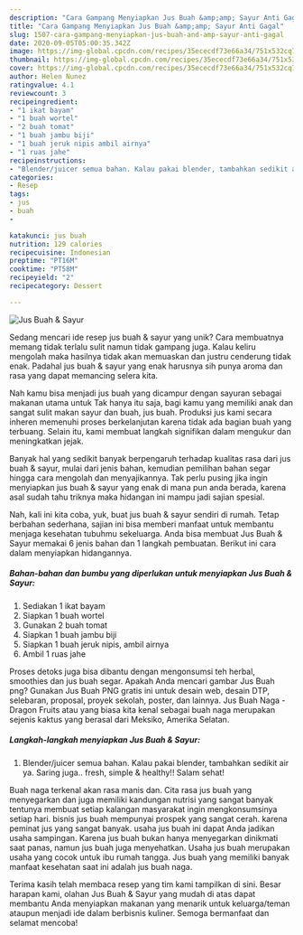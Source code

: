 ```yaml
---
description: "Cara Gampang Menyiapkan Jus Buah &amp;amp; Sayur Anti Gagal"
title: "Cara Gampang Menyiapkan Jus Buah &amp;amp; Sayur Anti Gagal"
slug: 1507-cara-gampang-menyiapkan-jus-buah-and-amp-sayur-anti-gagal
date: 2020-09-05T05:00:35.342Z
image: https://img-global.cpcdn.com/recipes/35ececdf73e66a34/751x532cq70/jus-buah-sayur-foto-resep-utama.jpg
thumbnail: https://img-global.cpcdn.com/recipes/35ececdf73e66a34/751x532cq70/jus-buah-sayur-foto-resep-utama.jpg
cover: https://img-global.cpcdn.com/recipes/35ececdf73e66a34/751x532cq70/jus-buah-sayur-foto-resep-utama.jpg
author: Helen Nunez
ratingvalue: 4.1
reviewcount: 3
recipeingredient:
- "1 ikat bayam"
- "1 buah wortel"
- "2 buah tomat"
- "1 buah jambu biji"
- "1 buah jeruk nipis ambil airnya"
- "1 ruas jahe"
recipeinstructions:
- "Blender/juicer semua bahan. Kalau pakai blender, tambahkan sedikit air ya. Saring juga.. fresh, simple &amp; healthy!! Salam sehat!"
categories:
- Resep
tags:
- jus
- buah
- 

katakunci: jus buah  
nutrition: 129 calories
recipecuisine: Indonesian
preptime: "PT16M"
cooktime: "PT58M"
recipeyield: "2"
recipecategory: Dessert

---
```



![Jus Buah &amp; Sayur](https://img-global.cpcdn.com/recipes/35ececdf73e66a34/751x532cq70/jus-buah-sayur-foto-resep-utama.jpg)

Sedang mencari ide resep jus buah &amp; sayur yang unik? Cara membuatnya memang tidak terlalu sulit namun tidak gampang juga. Kalau keliru mengolah maka hasilnya tidak akan memuaskan dan justru cenderung tidak enak. Padahal jus buah &amp; sayur yang enak harusnya sih punya aroma dan rasa yang dapat memancing selera kita.

Nah kamu bisa menjadi jus buah yang dicampur dengan sayuran sebagai makanan utama untuk Tak hanya itu saja, bagi kamu yang memiliki anak dan sangat sulit makan sayur dan buah, jus buah. Produksi jus kami secara inheren memenuhi proses berkelanjutan karena tidak ada bagian buah yang terbuang. Selain itu, kami membuat langkah signifikan dalam mengukur dan meningkatkan jejak.

Banyak hal yang sedikit banyak berpengaruh terhadap kualitas rasa dari jus buah &amp; sayur, mulai dari jenis bahan, kemudian pemilihan bahan segar hingga cara mengolah dan menyajikannya. Tak perlu pusing jika ingin menyiapkan jus buah &amp; sayur yang enak di mana pun anda berada, karena asal sudah tahu triknya maka hidangan ini mampu jadi sajian spesial.


Nah, kali ini kita coba, yuk, buat jus buah &amp; sayur sendiri di rumah. Tetap berbahan sederhana, sajian ini bisa memberi manfaat untuk membantu menjaga kesehatan tubuhmu sekeluarga. Anda bisa membuat Jus Buah &amp; Sayur memakai 6 jenis bahan dan 1 langkah pembuatan. Berikut ini cara dalam menyiapkan hidangannya.

<!--inarticleads1-->

##### Bahan-bahan dan bumbu yang diperlukan untuk menyiapkan Jus Buah &amp; Sayur:

1. Sediakan 1 ikat bayam
1. Siapkan 1 buah wortel
1. Gunakan 2 buah tomat
1. Siapkan 1 buah jambu biji
1. Siapkan 1 buah jeruk nipis, ambil airnya
1. Ambil 1 ruas jahe


Proses detoks juga bisa dibantu dengan mengonsumsi teh herbal, smoothies dan jus buah segar. Apakah Anda mencari gambar Jus Buah png? Gunakan Jus Buah PNG gratis ini untuk desain web, desain DTP, selebaran, proposal, proyek sekolah, poster, dan lainnya. Jus Buah Naga - Dragon Fruits atau yang biasa kita kenal sebagai buah naga merupakan sejenis kaktus yang berasal dari Meksiko, Amerika Selatan. 

<!--inarticleads2-->

##### Langkah-langkah menyiapkan Jus Buah &amp; Sayur:

1. Blender/juicer semua bahan. Kalau pakai blender, tambahkan sedikit air ya. Saring juga.. fresh, simple &amp; healthy!! Salam sehat!


Buah naga terkenal akan rasa manis dan. Cita rasa jus buah yang menyegarkan dan juga memiliki kandungan nutrisi yang sangat banyak tentunya membuat setiap kalangan masyarakat ingin mengkonsumsinya setiap hari. bisnis jus buah mempunyai prospek yang sangat cerah. karena peminat jus yang sangat banyak. usaha jus buah ini dapat Anda jadikan usaha sampingan. Karena jus buah bukan hanya menyegarkan dinikmati saat panas, namun jus buah juga menyehatkan. Usaha jus buah merupakan usaha yang cocok untuk ibu rumah tangga. Jus buah yang memiliki banyak manfaat kesehatan saat ini adalah jus buah naga. 

Terima kasih telah membaca resep yang tim kami tampilkan di sini. Besar harapan kami, olahan Jus Buah &amp; Sayur yang mudah di atas dapat membantu Anda menyiapkan makanan yang menarik untuk keluarga/teman ataupun menjadi ide dalam berbisnis kuliner. Semoga bermanfaat dan selamat mencoba!

